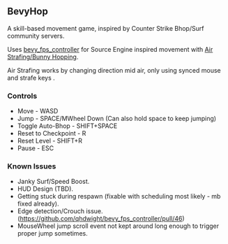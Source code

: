 
## BevyHop

A skill-based movement game, inspired by Counter Strike Bhop/Surf community servers.

Uses [bevy_fps_controller](https://github.com/qhdwight/bevy_fps_controller) for Source Engine inspired movement with [Air Strafing/Bunny Hopping](https://adrianb.io/2015/02/14/bunnyhop.html).

Air Strafing works by changing direction mid air, only using synced mouse and strafe keys .


### Controls

- Move - WASD
- Jump - SPACE/MWheel Down (Can also hold space to keep jumping)
- Toggle Auto-Bhop - SHIFT+SPACE
- Reset to Checkpoint - R
- Reset Level - SHIFT+R
- Pause - ESC


### Known Issues

- Janky Surf/Speed Boost.
- HUD Design (TBD).
- Getting stuck during respawn (fixable with scheduling most likely - mb fixed already).
- Edge detection/Crouch issue. (https://github.com/qhdwight/bevy_fps_controller/pull/46)
- MouseWheel jump scroll event not kept around long enough to trigger proper jump sometimes.




